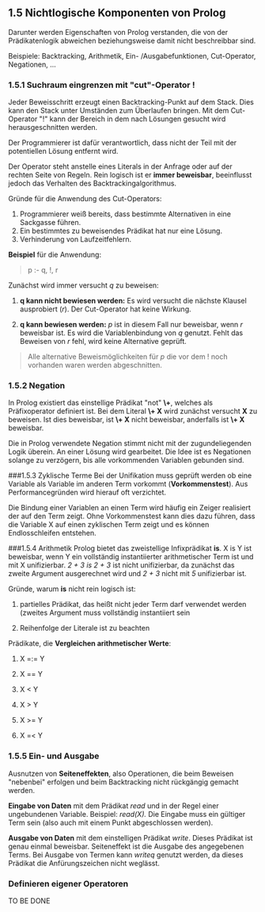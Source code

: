 ## 1.5 Nichtlogische Komponenten von Prolog
Darunter werden Eigenschaften von Prolog verstanden, die von der Prädikatenlogik abweichen beziehungsweise damit nicht beschreibbar sind.

Beispiele: Backtracking, Arithmetik, Ein- /Ausgabefunktionen, Cut-Operator, Negationen, ...

### 1.5.1 Suchraum eingrenzen mit "cut"-Operator !
Jeder Beweisschritt erzeugt einen Backtracking-Punkt auf dem Stack. Dies kann den Stack unter Umständen zum Überlaufen bringen. Mit dem Cut-Operator "!" kann der Bereich in dem nach Lösungen gesucht wird herausgeschnitten werden.

Der Programmierer ist dafür verantwortlich, dass nicht der Teil mit der potentiellen Lösung entfernt wird.

Der Operator steht anstelle eines Literals in der Anfrage oder auf der rechten Seite von Regeln. Rein logisch ist er **immer beweisbar**, beeinflusst jedoch das Verhalten des Backtrackingalgorithmus.

Gründe für die Anwendung des Cut-Operators:

1. Programmierer weiß bereits, dass bestimmte Alternativen in eine Sackgasse führen.  
2. Ein bestimmtes zu beweisendes Prädikat hat nur eine Lösung.  
3. Verhinderung von Laufzeitfehlern.  

**Beispiel** für die Anwendung:

> p :- q, !, r

Zunächst wird immer versucht *q* zu beweisen:

1. **q kann nicht bewiesen werden:** Es wird versucht die nächste Klausel ausprobiert (*r*). Der Cut-Operator hat keine Wirkung.

2. **q kann bewiesen werden:** *p* ist in diesem Fall nur beweisbar, wenn *r* beweisbar ist. Es wird die Variablenbindung von *q* genutzt. Fehlt das Beweisen von *r* fehl, wird keine Alternative geprüft.

> Alle alternative Beweismöglichkeiten für *p* die vor dem ! noch vorhanden waren werden abgeschnitten.

### 1.5.2 Negation
In  Prolog existiert das einstellige Prädikat "not" **\\+**, welches als Präfixoperator definiert ist. Bei dem Literal **\\+ X** wird zunächst versucht **X** zu beweisen. Ist dies beweisbar, ist **\\+ X** nicht beweisbar, anderfalls ist **\\+ X** beweisbar.

Die in Prolog verwendete Negation stimmt nicht mit der zugundeliegenden Logik überein. An einer Lösung wird gearbeitet. Die Idee ist es Negationen solange zu verzögern, bis alle vorkommenden Variablen gebunden sind.

###1.5.3 Zyklische Terme
Bei der Unifikation muss geprüft werden ob eine Variable als Variable im anderen Term vorkommt (**Vorkommenstest**). Aus Performancegründen wird hierauf oft verzichtet.

Die Bindung einer Variablen an einen Term wird häufig ein Zeiger realisiert der auf den Term zeigt. Ohne Vorkommenstest kann dies dazu führen, dass die Variable X auf einen zyklischen Term zeigt und es können Endlosschleifen entstehen.

###1.5.4 Arithmetik
Prolog bietet das zweistellige Infixprädikat **is**. X is Y ist beweisbar, wenn Y ein vollständig instantiierter arithmetischer Term ist und mit X unifizierbar. *2 + 3 is 2 + 3* ist  nicht unifizierbar, da zunächst das zweite Argument ausgerechnet wird und *2 + 3* nicht mit *5* unifizierbar ist.

Gründe, warum **is** nicht rein logisch ist:

1. partielles Prädikat, das heißt nicht jeder Term darf verwendet werden (zweites Argument muss vollständig instantiiert sein

2. Reihenfolge der Literale ist zu beachten

Prädikate, die **Vergleichen arithmetischer Werte**:

1. X =:= Y

2. X =\= Y

3. X < Y

4. X > Y

5. X >= Y

6. X =< Y

### 1.5.5 Ein- und Ausgabe
Ausnutzen von **Seiteneffekten**, also Operationen, die beim Beweisen "nebenbei" erfolgen und beim Backtracking nicht rückgängig gemacht werden.

**Eingabe von Daten** mit dem Prädikat *read* und in der Regel einer ungebundenen Variable. Beispiel: *read(X).* Die Eingabe muss ein gültiger Term sein (also auch mit einem Punkt abgeschlossen werden).

**Ausgabe von Daten** mit dem einstelligen Prädikat *write*. Dieses Prädikat ist genau einmal beweisbar. Seiteneffekt ist die Ausgabe des angegebenen Terms. Bei Ausgabe von Termen kann *writeq* genutzt werden, da dieses Prädikat die Anfürungszeichen nicht weglässt.

### Definieren eigener Operatoren
TO BE DONE
